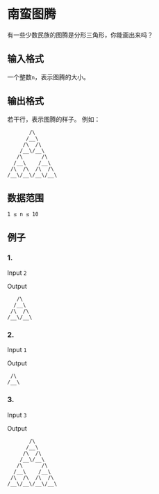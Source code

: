 # 南蛮图腾
有一些少数民族的图腾是分形三角形，你能画出来吗？

## 输入格式

一个整数`n`，表示图腾的大小。

## 输出格式

若干行，表示图腾的样子。
例如：
```
       /\
      /__\
     /\  /\
    /__\/__\
   /\      /\
  /__\    /__\
 /\  /\  /\  /\
/__\/__\/__\/__\
```

## 数据范围

`1 ≤ n ≤ 10`

## 例子
### 1.
Input
```2```

Output
```
   /\
  /__\
 /\  /\
/__\/__\
```

### 2.
Input
```1```

Output
```
 /\
/__\
```

### 3.
Input
```3```

Output
```
       /\
      /__\
     /\  /\
    /__\/__\
   /\      /\
  /__\    /__\
 /\  /\  /\  /\
/__\/__\/__\/__\
```